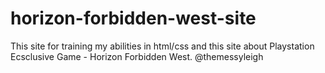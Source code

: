 # horizon-forbidden-west-site
This site for training my abilities in html/css and this site about Playstation Ecsclusive Game - Horizon Forbidden West.
@themessyleigh
